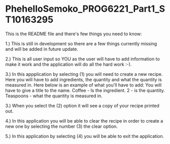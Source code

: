 # PhehelloSemoko_PROG6221_Part1_ST10163295

This is the README file and there's few things you need to know:

1.) This is still in development so there are a few things currently missing and will be added in future update.

2.) This is all user input so YOU as the user will have to add information to make it work and the application will do all the hard work :-).

3.) In this appplication by selecting (1) you will need to create a new recipe. Here you will have 
    to add ingredients, the quantity and what the quantity is measured in.
    Here below is an example of what you'll have to add:
    You will have to give a title to the name.
    Coffee - Is the ingredient.
    2 - is the quantity.
    Teaspoons - what the quantity is measured in.
   
3.) When you select the (2) option it will see a copy of your recipe printed out.

4.) In this application you will be able to clear the recipe in order to create a new one by selecting the number (3) the clear option.

5.) In this application by selecting (4) you will be able to exit the application.

